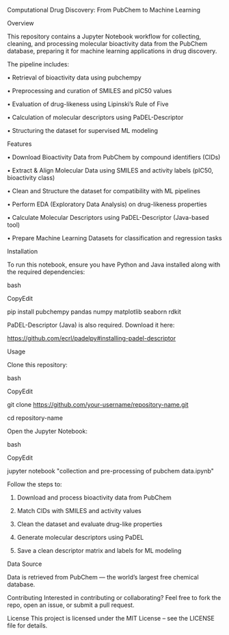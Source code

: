 Computational Drug Discovery: From PubChem to Machine Learning

Overview

This repository contains a Jupyter Notebook workflow for collecting, cleaning, and processing molecular bioactivity data from the PubChem database, preparing it for machine learning applications in drug discovery.

The pipeline includes:

•	Retrieval of bioactivity data using pubchempy

•	Preprocessing and curation of SMILES and pIC50 values

•	Evaluation of drug-likeness using Lipinski’s Rule of Five

•	Calculation of molecular descriptors using PaDEL-Descriptor

•	Structuring the dataset for supervised ML modeling

Features

•	Download Bioactivity Data from PubChem by compound identifiers (CIDs)

•	 Extract & Align Molecular Data using SMILES and activity labels (pIC50, bioactivity class)

•	Clean and Structure the dataset for compatibility with ML pipelines

•	Perform EDA (Exploratory Data Analysis) on drug-likeness properties

•	Calculate Molecular Descriptors using PaDEL-Descriptor (Java-based tool)

•	Prepare Machine Learning Datasets for classification and regression tasks

Installation

To run this notebook, ensure you have Python and Java installed along with the required dependencies:

bash

CopyEdit

pip install pubchempy pandas numpy matplotlib seaborn rdkit

PaDEL-Descriptor (Java) is also required. Download it here:

 https://github.com/ecrl/padelpy#installing-padel-descriptor

Usage

Clone this repository:

bash

CopyEdit

git clone https://github.com/your-username/repository-name.git

cd repository-name

Open the Jupyter Notebook:

bash

CopyEdit

jupyter notebook "collection and pre-processing of pubchem data.ipynb"

Follow the steps to:

1.	Download and process bioactivity data from PubChem
   
3.	Match CIDs with SMILES and activity values
   
5.	Clean the dataset and evaluate drug-like properties
   
7.	Generate molecular descriptors using PaDEL
   
9.	Save a clean descriptor matrix and labels for ML modeling

Data Source

Data is retrieved from PubChem — the world’s largest free chemical database.

Contributing
Interested in contributing or collaborating? Feel free to fork the repo, open an issue, or submit a pull request.

License
This project is licensed under the MIT License – see the LICENSE file for details.

